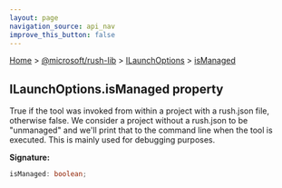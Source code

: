```yaml
---
layout: page
navigation_source: api_nav
improve_this_button: false
---
```



[Home](./index.md) &gt; [@microsoft/rush-lib](./rush-lib.md) &gt; [ILaunchOptions](./rush-lib.ilaunchoptions.md) &gt; [isManaged](./rush-lib.ilaunchoptions.ismanaged.md)

## ILaunchOptions.isManaged property

True if the tool was invoked from within a project with a rush.json file, otherwise false. We consider a project without a rush.json to be "unmanaged" and we'll print that to the command line when the tool is executed. This is mainly used for debugging purposes.

<b>Signature:</b>

```typescript
isManaged: boolean;
```
